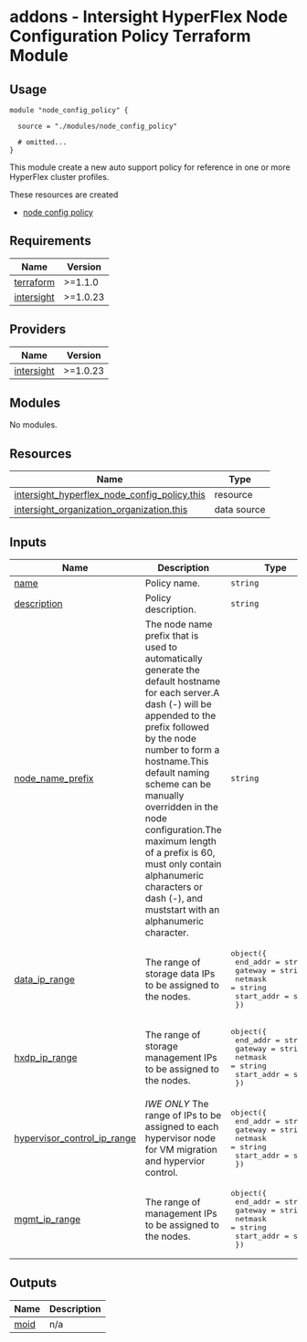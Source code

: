 # addons - Intersight HyperFlex Node Configuration Policy Terraform Module

## Usage

```hcl
module "node_config_policy" {

  source = "./modules/node_config_policy"

  # omitted...
}
```

This module create a new auto support policy for reference in one or more HyperFlex cluster profiles.

These resources are created
* [node config policy](https://registry.terraform.io/providers/CiscoDevNet/intersight/latest/docs/resources/hyperflex_node_config_policy)

<!-- BEGINNING OF PRE-COMMIT-TERRAFORM DOCS HOOK -->
## Requirements

| Name | Version |
|------|---------|
| <a name="requirement_terraform"></a> [terraform](#requirement\_terraform) | >=1.1.0 |
| <a name="requirement_intersight"></a> [intersight](#requirement\_intersight) | >=1.0.23 |

## Providers

| Name | Version |
|------|---------|
| <a name="provider_intersight"></a> [intersight](#provider\_intersight) | >=1.0.23 |

## Modules

No modules.

## Resources

| Name | Type |
|------|------|
| [intersight_hyperflex_node_config_policy.this](https://registry.terraform.io/providers/CiscoDevNet/intersight/latest/docs/resources/hyperflex_node_config_policy) | resource |
| [intersight_organization_organization.this](https://registry.terraform.io/providers/CiscoDevNet/intersight/latest/docs/data-sources/organization_organization) | data source |

## Inputs

| Name | Description | Type | Default | Required |
|------|-------------|------|---------|:--------:|
| <a name="input_name"></a> [name](#input\_name) | Policy name. | `string` | `""` | yes |
| <a name="input_description"></a> [description](#input\_description) | Policy description. | `string` | `""` | no |
| <a name="input_node_name_prefix"></a> [node\_name\_prefix](#input\_node\_name\_prefix) | The node name prefix that is used to automatically generate the default hostname for each server.A dash (-) will be appended to the prefix followed by the node number to form a hostname.This default naming scheme can be manually overridden in the node configuration.The maximum length of a prefix is 60, must only contain alphanumeric characters or dash (-), and muststart with an alphanumeric character. | `string` | `""` | yes |
| <a name="input_data_ip_range"></a> [data\_ip\_range](#input\_data\_ip\_range) | The range of storage data IPs to be assigned to the nodes. | <pre>object({<br>    end_addr  = string<br>    gateway        = string<br>    netmask  = string<br>    start_addr  = string<br>  })</pre> | n/a | yes |
| <a name="input_hxdp_ip_range"></a> [hxdp\_ip\_range](#input\_hxdp\_ip\_range) | The range of storage management IPs to be assigned to the nodes. | <pre>object({<br>    end_addr  = string<br>    gateway        = string<br>    netmask  = string<br>    start_addr  = string<br>  })</pre> | n/a | yes |
| <a name="input_hypervisor_control_ip_range"></a> [hypervisor\_control\_ip\_range](#input\_hypervisor\_control\_ip\_range) | *IWE ONLY* The range of IPs to be assigned to each hypervisor node for VM migration and hypervior control. | <pre>object({<br>    end_addr  = string<br>    gateway        = string<br>    netmask  = string<br>    start_addr  = string<br>  })</pre> | n/a | no |
| <a name="input_mgmt_ip_range"></a> [mgmt\_ip\_range](#input\mgmt\_ip\_range) | The range of management IPs to be assigned to the nodes.  | <pre>object({<br>    end_addr  = string<br>    gateway        = string<br>    netmask  = string<br>    start_addr  = string<br>  })</pre> | n/a | yes |

## Outputs

| Name | Description |
|------|-------------|
| <a name="output_moid"></a> [moid](#output\_moid) | n/a |
<!-- END OF PRE-COMMIT-TERRAFORM DOCS HOOK -->
